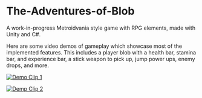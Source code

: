 # The-Adventures-of-Blob
A work-in-progress Metroidvania style game with RPG elements, made with Unity and C#.

Here are some video demos of gameplay which showcase most of the implemented features. This includes a player blob with a health bar, stamina bar, and experience bar, a stick weapon to pick up, jump power ups, enemy drops, and more. 

[![Demo Clip 1](https://img.youtube.com/vi/LCy8K7uOBtA/0.jpg)](https://www.youtube.com/watch?v=LCy8K7uOBtA)

[![Demp Clip 2](https://img.youtube.com/vi/1TWHkTW43Ug/0.jpg)](https://www.youtube.com/watch?v=1TWHkTW43Ug)
